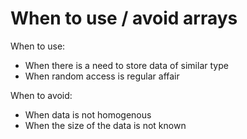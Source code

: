 # When to use / avoid arrays

When to use:
- When there is a need to store data of similar type
- When random access is regular affair

When to avoid:
- When data is not homogenous
- When the size of the data is not known